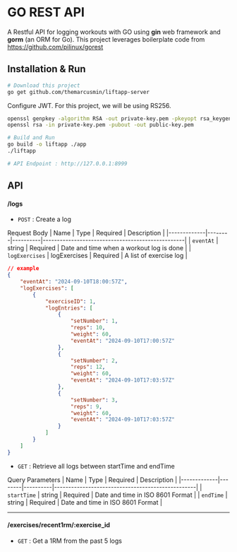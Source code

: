 # GO REST API
A Restful API for logging workouts with GO using **gin** web framework and **gorm** (an ORM for Go). This project leverages boilerplate code from https://github.com/pilinux/gorest

## Installation & Run
```bash
# Download this project
go get github.com/themarcusmin/liftapp-server
```

Configure JWT. For this project, we will be using RS256.
```bash
openssl genpkey -algorithm RSA -out private-key.pem -pkeyopt rsa_keygen_bits:2048
openssl rsa -in private-key.pem -pubout -out public-key.pem
```


```bash
# Build and Run
go build -o liftapp ./app
./liftapp

# API Endpoint : http://127.0.0.1:8999
```

## API

#### /logs
* `POST` : Create a log

Request Body
| Name        | Type   | Required | Description                                      |
|-------------|--------|----------|--------------------------------------------------|
| `eventAt`        | string | Required | Date and time when a workout log is done |
| `logExercises`   | logExercises | Required | A list of exercise log |

```json
// example
{
    "eventAt": "2024-09-10T18:00:57Z",
    "logExercises": [
        {
            "exerciseID": 1,
            "logEntries": [
                {
                    "setNumber": 1,
                    "reps": 10,
                    "weight": 60,
                    "eventAt": "2024-09-10T17:00:57Z"
                },
                {
                    "setNumber": 2,
                    "reps": 12,
                    "weight": 60,
                    "eventAt": "2024-09-10T17:03:57Z"
                },
                {
                    "setNumber": 3,
                    "reps": 9,
                    "weight": 60,
                    "eventAt": "2024-09-10T17:03:57Z"
                }
            ]
        }
    ]
}
```

* `GET` : Retrieve all logs between startTime and endTime

Query Parameters
| Name        | Type   | Required | Description                                      |
|-------------|--------|----------|--------------------------------------------------|
| `startTime` | string | Required | Date and time in ISO 8601 Format |
| `endTime`   | string | Required | Date and time in ISO 8601 Format |

---

#### /exercises/recent1rm/:exercise_id
* `GET` : Get a 1RM from the past 5 logs
